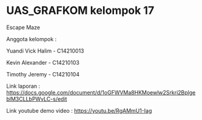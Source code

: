 # UAS_GRAFKOM kelompok 17

Escape Maze

Anggota kelompok :

Yuandi Vick Halim - C14210013

Kevin Alexander - C14210103

Timothy Jeremy - C14210104


Link laporan : https://docs.google.com/document/d/1oGFWVMa8HKMoewlw2Srkri2BplgeblM3CLLbPWvLC-s/edit

Link youtube demo video : https://youtu.be/RgAMmU1-Iag

